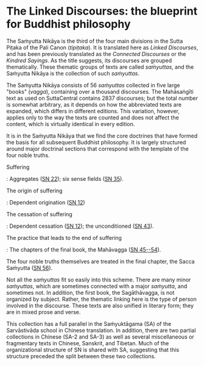 # The Linked Discourses: the blueprint for Buddhist philosophy

The Saṁyutta Nikāya is the third of the four
main divisions in the Sutta Piṭaka of the Pali Canon
(*tipiṭaka*). It is translated here as *Linked Discourses*,
and has been previously translated as the *Connected Discourses* or the
*Kindred Sayings*. As the title suggests, its discourses are grouped
thematically. These thematic groups of texts are called
*saṁyuttas*, and the Saṁyutta
Nikāya is the collection of such *saṁyuttas*.

The Saṁyutta Nikāya consists of 56
*saṁyuttas* collected in five large "books" (*vagga*),
containing over a thousand discourses. The Mahāsaṅgīti text
as used on SuttaCentral contains 2837 discourses; but the total number
is somewhat arbitrary, as it depends on how the abbreviated texts are
expanded, which differs in different editions. This variation, however,
applies only to the way the texts are counted and does not affect the
content, which is virtually identical in every edition.

It is in the Saṁyutta Nikāya that we find the
core doctrines that have formed the basis for all subsequent Buddhist
philosophy. It is largely structured around major doctrinal sections
that correspond with the template of the four noble truths.

Suffering

:   Aggregates ([SN 22](https://suttacentral.net/sn22)); six sense
    fields ([SN 35](https://suttacentral.net/sn35)).

The origin of suffering

:   Dependent origination ([SN 12](https://suttacentral.net/sn12))

The cessation of suffering

:   Dependent cessation ([SN 12](https://suttacentral.net/sn12)); the
    unconditioned ([SN 43](https://suttacentral.net/sn43)).

The practice that leads to the end of suffering

:   The chapters of the final book, the Mahāvagga ([SN
    45--54](https://suttacentral.net/sn-mahavaggasamyutta)).

The four noble truths themselves are treated in the final chapter, the
Sacca Saṁyutta ([SN 56](https://suttacentral.net/sn56)).

Not all the *saṁyuttas* fit so easily into this scheme.
There are many minor *saṁyuttas*, which are sometimes
connected with a major *saṁyutta*, and sometimes not. In
addition, the first book, the Sagāthāvagga, is not
organized by subject. Rather, the thematic linking here is the type of
person involved in the discourse. These texts are also unified in
literary form; they are in mixed prose and verse.

This collection has a full parallel in the Saṁyuktāgama
(SA) of the Sarvāstivāda school in Chinese translation. In
addition, there are two partial collections in Chinese (SA-2 and SA-3)
as well as several miscellaneous or fragmentary texts in Chinese,
Sanskrit, and Tibetan. Much of the organizational structure of SN is
shared with SA, suggesting that this structure preceded the split
between these two collections.

